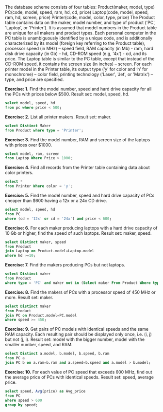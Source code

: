 The database scheme consists of four tables:
Product(maker, model, type)
PC(code, model, speed, ram, hd, cd, price)
Laptop(code, model, speed, ram, hd, screen, price)
Printer(code, model, color, type, price)
The Product table contains data on the maker, model number, and type of product ('PC', 'Laptop', or 'Printer'). It is assumed that model numbers in the Product table are unique for all makers and product types. Each personal computer in the PC table is unambiguously identified by a unique code, and is additionally characterized by its model (foreign key referring to the Product table), processor speed (in MHz) – speed field, RAM capacity (in Mb) - ram, hard disk drive capacity (in Gb) – hd, CD-ROM speed (e.g, '4x') - cd, and its price. The Laptop table is similar to the PC table, except that instead of the CD-ROM speed, it contains the screen size (in inches) – screen. For each printer model in the Printer table, its output type (‘y’ for color and ‘n’ for monochrome) – color field, printing technology ('Laser', 'Jet', or 'Matrix') – type, and price are specified.

**Exercise: 1.** Find the model number, speed and hard drive capacity for all the PCs with prices below $500.
Result set: model, speed, hd.
```sql
select model, speed, hd 
from pc where price < 500;
```
**Exercise: 2.**  List all printer makers. Result set: maker.
```sql
select Distinct Maker
from Product where type = 'Printer';
```
**Exercise: 3.** Find the model number, RAM and screen size of the laptops with prices over $1000.
```sql
select model, ram, screen
from Laptop Where Price > 1000;
```
**Exercise: 4.** Find all records from the Printer table containing data about color printers.
``` sql
select *
from Printer Where color = 'y';
```
**Exercise: 5.** Find the model number, speed and hard drive capacity of PCs cheaper than $600 having a 12x or a 24x CD drive.
``` sql
select model, speed, hd
from PC
where (cd = '12x' or cd = '24x') and price < 600;
```
**Exercise: 6.** For each maker producing laptops with a hard drive capacity of 10 Gb or higher, find the speed of such laptops. Result set: maker, speed.
```sql
select Distinct maker, speed
from Product
join Laptop on Product.model=Laptop.model
where hd >=10;
```
**Exercise: 7.** Find the makers producing PCs but not laptops.
```sql
select Distinct maker
from Product
where type = 'PC' and maker not in (Select maker From Product Where type = 'Laptop');
```
**Exercise: 8.** Find the makers of PCs with a processor speed of 450 MHz or more. Result set: maker.
```sql
select Distinct maker
from Product
join PC on Product.model=PC.model
where speed >= 450;
```
**Exercise: 9.** Get pairs of PC models with identical speeds and the same RAM capacity. Each resulting pair should be displayed only once, i.e. (i, j) but not (j, i). Result set: model with the bigger number, model with the smaller number, speed, and RAM.
```sql
select Distinct a.model, b.model, b.speed, b.ram
from PC a
join PC b on a.ram=b.ram and a.speed=b.speed and a.model > b.model;
```
**Exercise: 10.** For each value of PC speed that exceeds 600 MHz, find out the average price of PCs with identical speeds.
Result set: speed, average price.
```sql
select speed, Avg(price) as Avg_price
from PC
where speed > 600
group by speed;
```












